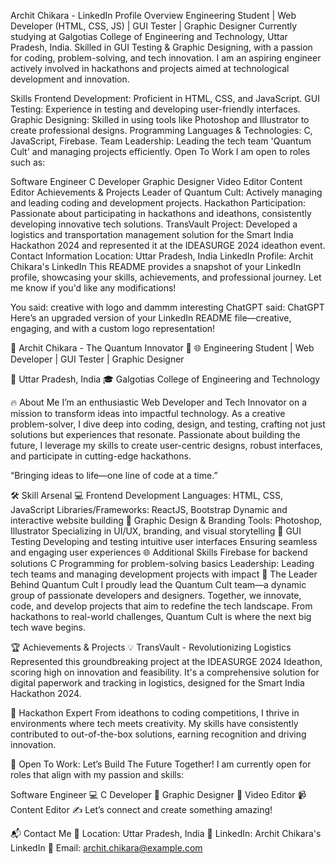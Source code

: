Archit Chikara - LinkedIn Profile
Overview
Engineering Student | Web Developer (HTML, CSS, JS) | GUI Tester | Graphic Designer
Currently studying at Galgotias College of Engineering and Technology, Uttar Pradesh, India. Skilled in GUI Testing & Graphic Designing, with a passion for coding, problem-solving, and tech innovation. I am an aspiring engineer actively involved in hackathons and projects aimed at technological development and innovation.

Skills
Frontend Development: Proficient in HTML, CSS, and JavaScript.
GUI Testing: Experience in testing and developing user-friendly interfaces.
Graphic Designing: Skilled in using tools like Photoshop and Illustrator to create professional designs.
Programming Languages & Technologies: C, JavaScript, Firebase.
Team Leadership: Leading the tech team 'Quantum Cult' and managing projects efficiently.
Open To Work
I am open to roles such as:

Software Engineer
C Developer
Graphic Designer
Video Editor
Content Editor
Achievements & Projects
Leader of Quantum Cult: Actively managing and leading coding and development projects.
Hackathon Participation: Passionate about participating in hackathons and ideathons, consistently developing innovative tech solutions.
TransVault Project: Developed a logistics and transportation management solution for the Smart India Hackathon 2024 and represented it at the IDEASURGE 2024 ideathon event.
Contact Information
Location: Uttar Pradesh, India
LinkedIn Profile: Archit Chikara's LinkedIn
This README provides a snapshot of your LinkedIn profile, showcasing your skills, achievements, and professional journey. Let me know if you'd like any modifications!






You said:
creative with logo and dammm interesting 
ChatGPT said:
ChatGPT
Here’s an upgraded version of your LinkedIn README file—creative, engaging, and with a custom logo representation!

🌟 Archit Chikara - The Quantum Innovator 🚀
🌐 Engineering Student | Web Developer | GUI Tester | Graphic Designer
<!-- Placeholder for the logo; you can upload an actual logo here -->

📍 Uttar Pradesh, India
🎓 Galgotias College of Engineering and Technology

🔥 About Me
I’m an enthusiastic Web Developer and Tech Innovator on a mission to transform ideas into impactful technology. As a creative problem-solver, I dive deep into coding, design, and testing, crafting not just solutions but experiences that resonate. Passionate about building the future, I leverage my skills to create user-centric designs, robust interfaces, and participate in cutting-edge hackathons.

“Bringing ideas to life—one line of code at a time.”

🛠️ Skill Arsenal
💻 Frontend Development
Languages: HTML, CSS, JavaScript
Libraries/Frameworks: ReactJS, Bootstrap
Dynamic and interactive website building
🎨 Graphic Design & Branding
Tools: Photoshop, Illustrator
Specializing in UI/UX, branding, and visual storytelling
🧩 GUI Testing
Developing and testing intuitive user interfaces
Ensuring seamless and engaging user experiences
🌐 Additional Skills
Firebase for backend solutions
C Programming for problem-solving basics
Leadership: Leading tech teams and managing development projects with impact
🚀 The Leader Behind Quantum Cult
I proudly lead the Quantum Cult team—a dynamic group of passionate developers and designers. Together, we innovate, code, and develop projects that aim to redefine the tech landscape. From hackathons to real-world challenges, Quantum Cult is where the next big tech wave begins.

🏆 Achievements & Projects
💡 TransVault - Revolutionizing Logistics
Represented this groundbreaking project at the IDEASURGE 2024 Ideathon, scoring high on innovation and feasibility. It's a comprehensive solution for digital paperwork and tracking in logistics, designed for the Smart India Hackathon 2024.

🎯 Hackathon Expert
From ideathons to coding competitions, I thrive in environments where tech meets creativity. My skills have consistently contributed to out-of-the-box solutions, earning recognition and driving innovation.

🎯 Open To Work: Let’s Build The Future Together!
I am currently open for roles that align with my passion and skills:

Software Engineer 💻
C Developer 🔧
Graphic Designer 🎨
Video Editor 📹
Content Editor ✍️
Let’s connect and create something amazing!

📬 Contact Me
📍 Location: Uttar Pradesh, India
🔗 LinkedIn: Archit Chikara's LinkedIn
📧 Email: archit.chikara@example.com
